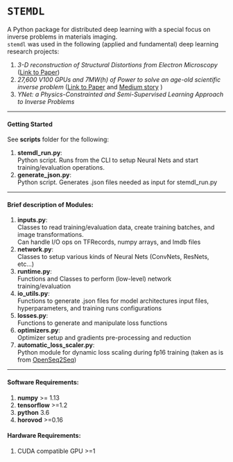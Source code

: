 # `STEMDL`
A Python package for distributed deep learning with a special focus on inverse problems in materials imaging.  
`stemdl` was used in the following (applied and fundamental) deep learning research projects:   
1. *3-D reconstruction of Structural Distortions from Electron Microscopy* ([Link to Paper](https://arxiv.org/abs/1902.06876))  
2. *27,600 V100 GPUs and 7MW(h) of Power to solve an age-old scientific inverse problem* ([Link to Paper](https://arxiv.org/abs/1909.11150) and [Medium story](https://medium.com/syncedreview/nvidia-ornl-researchers-train-ai-model-on-worlds-top-supercomputer-using-27-600-nvidia-gpus-1165e0d5da7b) )
3. *YNet: a Physics-Constrainted and Semi-Supervised Learning Approach to Inverse Problems*
---
#### Getting Started
See __scripts__ folder for the following:  
1. __stemdl_run.py__:    
  Python script. Runs from the CLI to setup Neural Nets and start training/evaluation operations.
2. __generate_json.py__:  
  Python script. Generates .json files needed as input for stemdl_run.py
---
#### Brief description of Modules:  
1. __inputs.py__:  
  Classes to read training/evaluation data, create training batches, and image transformations.  
  Can handle I/O ops on TFRecords, numpy arrays, and lmdb files
2. __network.py__:  
  Classes to setup various kinds of Neural Nets (ConvNets, ResNets, etc...)  
3. __runtime.py__:  
  Functions and Classes to perform (low-level) network training/evaluation
4. __io_utils.py__:  
  Functions to generate .json files for model architectures input files, hyperparameters, and training runs configurations
5. __losses.py__:   
   Functions to generate and manipulate loss functions
6. __optimizers.py__:   
   Optimizer setup and gradients pre-processing and reduction
7. __automatic_loss_scaler.py__:  
   Python module for dynamic loss scaling during fp16 training (taken as is from [OpenSeq2Seq](https://nvidia.github.io/OpenSeq2Seq/html/index.html))
---
#### Software Requirements:  
1. __numpy__ >= 1.13  
2. __tensorflow__ >=1.2
3. __python__ 3.6
4. __horovod__ >=0.16

#### Hardware Requirements:  
1. CUDA compatible GPU >=1


 


